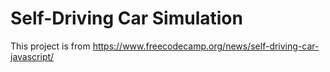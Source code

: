 # Self-Driving Car Simulation
This project is from https://www.freecodecamp.org/news/self-driving-car-javascript/

